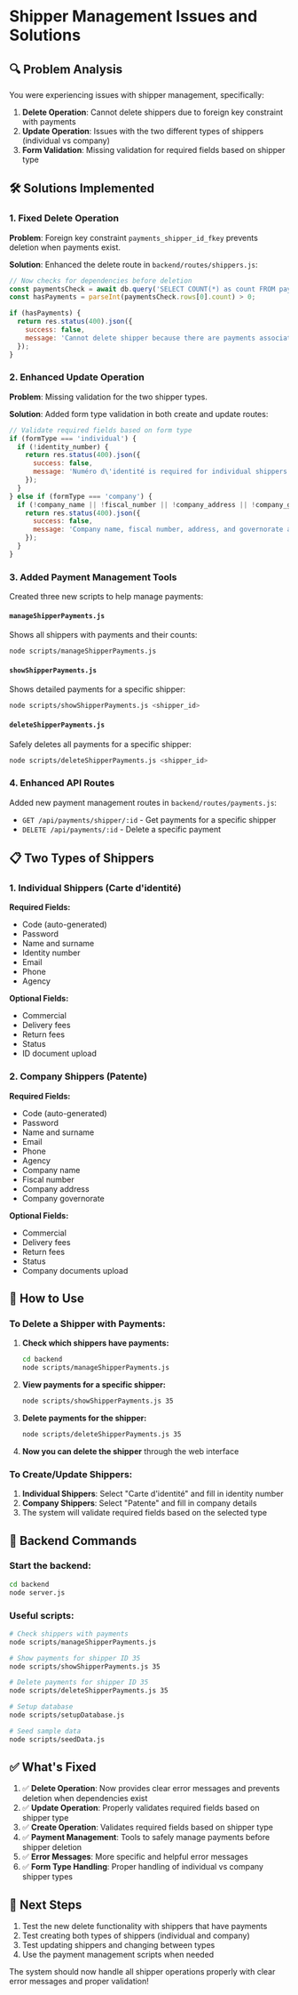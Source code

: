 # Shipper Management Issues and Solutions

## 🔍 Problem Analysis

You were experiencing issues with shipper management, specifically:

1. **Delete Operation**: Cannot delete shippers due to foreign key constraint with payments
2. **Update Operation**: Issues with the two different types of shippers (individual vs company)
3. **Form Validation**: Missing validation for required fields based on shipper type

## 🛠️ Solutions Implemented

### 1. Fixed Delete Operation

**Problem**: Foreign key constraint `payments_shipper_id_fkey` prevents deletion when payments exist.

**Solution**: Enhanced the delete route in `backend/routes/shippers.js`:

```javascript
// Now checks for dependencies before deletion
const paymentsCheck = await db.query('SELECT COUNT(*) as count FROM payments WHERE shipper_id = $1', [id]);
const hasPayments = parseInt(paymentsCheck.rows[0].count) > 0;

if (hasPayments) {
  return res.status(400).json({
    success: false,
    message: 'Cannot delete shipper because there are payments associated with them. Please delete the payments first or contact support.'
  });
}
```

### 2. Enhanced Update Operation

**Problem**: Missing validation for the two shipper types.

**Solution**: Added form type validation in both create and update routes:

```javascript
// Validate required fields based on form type
if (formType === 'individual') {
  if (!identity_number) {
    return res.status(400).json({
      success: false,
      message: 'Numéro d\'identité is required for individual shippers'
    });
  }
} else if (formType === 'company') {
  if (!company_name || !fiscal_number || !company_address || !company_governorate) {
    return res.status(400).json({
      success: false,
      message: 'Company name, fiscal number, address, and governorate are required for company shippers'
    });
  }
}
```

### 3. Added Payment Management Tools

Created three new scripts to help manage payments:

#### `manageShipperPayments.js`
Shows all shippers with payments and their counts:
```bash
node scripts/manageShipperPayments.js
```

#### `showShipperPayments.js`
Shows detailed payments for a specific shipper:
```bash
node scripts/showShipperPayments.js <shipper_id>
```

#### `deleteShipperPayments.js`
Safely deletes all payments for a specific shipper:
```bash
node scripts/deleteShipperPayments.js <shipper_id>
```

### 4. Enhanced API Routes

Added new payment management routes in `backend/routes/payments.js`:

- `GET /api/payments/shipper/:id` - Get payments for a specific shipper
- `DELETE /api/payments/:id` - Delete a specific payment

## 📋 Two Types of Shippers

### 1. Individual Shippers (Carte d'identité)
**Required Fields:**
- Code (auto-generated)
- Password
- Name and surname
- Identity number
- Email
- Phone
- Agency

**Optional Fields:**
- Commercial
- Delivery fees
- Return fees
- Status
- ID document upload

### 2. Company Shippers (Patente)
**Required Fields:**
- Code (auto-generated)
- Password
- Name and surname
- Email
- Phone
- Agency
- Company name
- Fiscal number
- Company address
- Company governorate

**Optional Fields:**
- Commercial
- Delivery fees
- Return fees
- Status
- Company documents upload

## 🚀 How to Use

### To Delete a Shipper with Payments:

1. **Check which shippers have payments:**
   ```bash
   cd backend
   node scripts/manageShipperPayments.js
   ```

2. **View payments for a specific shipper:**
   ```bash
   node scripts/showShipperPayments.js 35
   ```

3. **Delete payments for the shipper:**
   ```bash
   node scripts/deleteShipperPayments.js 35
   ```

4. **Now you can delete the shipper** through the web interface

### To Create/Update Shippers:

1. **Individual Shippers**: Select "Carte d'identité" and fill in identity number
2. **Company Shippers**: Select "Patente" and fill in company details
3. The system will validate required fields based on the selected type

## 🔧 Backend Commands

### Start the backend:
```bash
cd backend
node server.js
```

### Useful scripts:
```bash
# Check shippers with payments
node scripts/manageShipperPayments.js

# Show payments for shipper ID 35
node scripts/showShipperPayments.js 35

# Delete payments for shipper ID 35
node scripts/deleteShipperPayments.js 35

# Setup database
node scripts/setupDatabase.js

# Seed sample data
node scripts/seedData.js
```

## ✅ What's Fixed

1. ✅ **Delete Operation**: Now provides clear error messages and prevents deletion when dependencies exist
2. ✅ **Update Operation**: Properly validates required fields based on shipper type
3. ✅ **Create Operation**: Validates required fields based on shipper type
4. ✅ **Payment Management**: Tools to safely manage payments before shipper deletion
5. ✅ **Error Messages**: More specific and helpful error messages
6. ✅ **Form Type Handling**: Proper handling of individual vs company shipper types

## 🎯 Next Steps

1. Test the new delete functionality with shippers that have payments
2. Test creating both types of shippers (individual and company)
3. Test updating shippers and changing between types
4. Use the payment management scripts when needed

The system should now handle all shipper operations properly with clear error messages and proper validation! 
